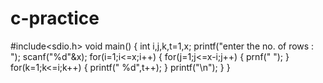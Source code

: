 # c-practice
#include<sdio.h>
void main()
{
int i,j,k,t=1,x;
printf("enter the no. of rows : ");
scanf("%d"&x);
for(i=1;i<=x;i++)
{
for(j=1;j<=x-i;j++)
{
prnf(" ");
}
for(k=1;k<=i;k++)
{
printf(" %d",t++);
}
printf("\n");
}
}
